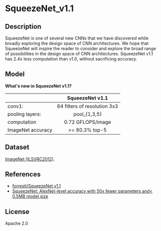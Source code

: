 <!--- SPDX-License-Identifier: Apache-2.0 -->

# SqueezeNet_v1.1

## Description

SqueezeNet is one of several new CNNs that we have discovered while broadly exploring the design space of CNN architectures. We hope that SqueezeNet will inspire the reader to consider and explore the broad range of possibilities in the design space of CNN architectures. SqueezeNet v1.1 has 2.4x less computation than v1.0, without sacrificing accuracy.

## Model

**What's new in SqueezeNet v1.1?**

|                 | SqueezeNet v1.1                  |
| :-------------  | :-----:                          |
| conv1:          | 64 filters of resolution 3x3     |
| pooling layers: | pool_{1,3,5}                     |
| computation     | 0.72 GFLOPS/image                |
|ImageNet accuracy| >= 80.3% top-5                   |

## Dataset

[ImageNet (ILSVRC2012)](http://www.image-net.org/challenges/LSVRC/2012/).

## References

* [forresti/SqueezeNet v1.1](https://github.com/forresti/SqueezeNet/tree/master/SqueezeNet_v1.1)
* [SqueezeNet: AlexNet-level accuracy with 50x fewer parameters and< 0.5MB model size](https://arxiv.org/pdf/1602.07360v3.pdf)

## License

Apache 2.0